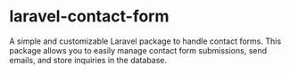 # laravel-contact-form
A simple and customizable Laravel package to handle contact forms. This package allows you to easily manage contact form submissions, send emails, and store inquiries in the database.
